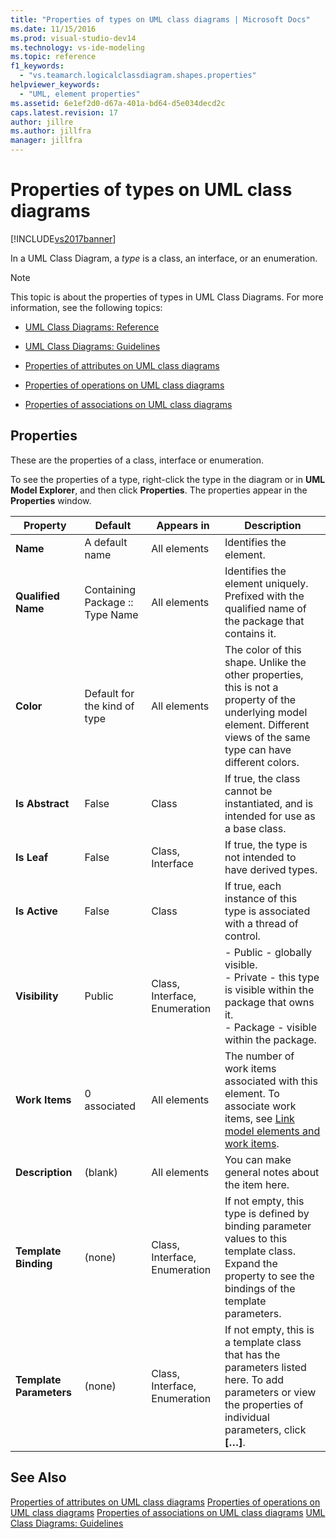 ```yaml
---
title: "Properties of types on UML class diagrams | Microsoft Docs"
ms.date: 11/15/2016
ms.prod: visual-studio-dev14
ms.technology: vs-ide-modeling
ms.topic: reference
f1_keywords:
  - "vs.teamarch.logicalclassdiagram.shapes.properties"
helpviewer_keywords:
  - "UML, element properties"
ms.assetid: 6e1ef2d0-d67a-401a-bd64-d5e034decd2c
caps.latest.revision: 17
author: jillre
ms.author: jillfra
manager: jillfra
---
```

# Properties of types on UML class diagrams
[!INCLUDE[vs2017banner](../includes/vs2017banner.md)]

In a UML Class Diagram, a *type* is a class, an interface, or an enumeration.

> [!NOTE]
> This topic is about the properties of types in UML Class Diagrams. For more information, see the following topics:

- [UML Class Diagrams: Reference](../modeling/uml-class-diagrams-reference.md)

- [UML Class Diagrams: Guidelines](../modeling/uml-class-diagrams-guidelines.md)

- [Properties of attributes on UML class diagrams](../modeling/properties-of-attributes-on-uml-class-diagrams.md)

- [Properties of operations on UML class diagrams](../modeling/properties-of-operations-on-uml-class-diagrams.md)

- [Properties of associations on UML class diagrams](../modeling/properties-of-associations-on-uml-class-diagrams.md)

## Properties
 These are the properties of a class, interface or enumeration.

 To see the properties of a type, right-click the type in the diagram or in **UML Model Explorer**, and then click **Properties**. The properties appear in the **Properties** window.

|**Property**|**Default**|Appears in|Description|
|------------------|-----------------|----------------|-----------------|
|**Name**|A default name|All elements|Identifies the element.|
|**Qualified Name**|Containing Package :: Type Name|All elements|Identifies the element uniquely. Prefixed with the qualified name of the package that contains it.|
|**Color**|Default for the kind of type|All elements|The color of this shape. Unlike the other properties, this is not a property of the underlying model element. Different views of the same type can have different colors.|
|**Is Abstract**|False|Class|If true, the class cannot be instantiated, and is intended for use as a base class.|
|**Is Leaf**|False|Class, Interface|If true, the type is not intended to have derived types.|
|**Is Active**|False|Class|If true, each instance of this type is associated with a thread of control.|
|**Visibility**|Public|Class, Interface, Enumeration|-   Public - globally visible.<br />-   Private - this type is visible within the package that owns it.<br />-   Package - visible within the package.|
|**Work Items**|0 associated|All elements|The number of work items associated with this element. To associate work items, see [Link model elements and work items](../modeling/link-model-elements-and-work-items.md).|
|**Description**|(blank)|All elements|You can make general notes about the item here.|
|**Template Binding**|(none)|Class, Interface, Enumeration|If not empty, this type is defined by binding parameter values to this template class. Expand the property to see the bindings of the template parameters.|
|**Template Parameters**|(none)|Class, Interface, Enumeration|If not empty, this is a template class that has the parameters listed here. To add parameters or view the properties of individual parameters, click **[…]**.|

## See Also
 [Properties of attributes on UML class diagrams](../modeling/properties-of-attributes-on-uml-class-diagrams.md)
 [Properties of operations on UML class diagrams](../modeling/properties-of-operations-on-uml-class-diagrams.md)
 [Properties of associations on UML class diagrams](../modeling/properties-of-associations-on-uml-class-diagrams.md)
 [UML Class Diagrams: Guidelines](../modeling/uml-class-diagrams-guidelines.md)
